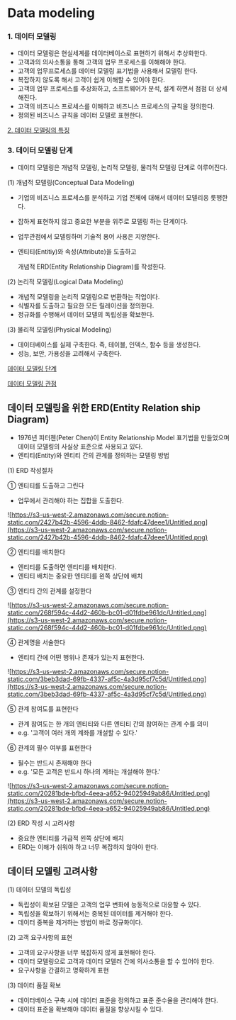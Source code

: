 # Data modeling

### 1. 데이터 모델링

- 데이터 모델링은 현실세계를 데이터베이스로 표현하기 위해서 추상화한다.
- 고객과의 의사소통을 통해 고객의 업무 프로세스를 이해해야 한다.
- 고객의 업무프로세스를 데이터 모델링 표기법을 사용해서 모델링 한다.
- 복잡하지 않도록 해서 고객이 쉽게 이해할 수 있어야 한다.
- 고객의 업무 프로세스를 추상화하고, 소프트웨어가 분석, 설계 하면서 점점 더 상세해진다.
- 고객의 비즈니스 프로세스를 이해하고 비즈니스 프로세스의 규칙을 정의한다.
- 정의된 비즈니스 규칙을 데이터 모델로 표현한다.

[2. 데이터 모델링의 특징](https://www.notion.so/1835f3b398374340a7213cc0400a1280)

### 3. 데이터 모델링 단계

- 데이터 모델링은 개념적 모델링, 논리적 모델링, 물리적 모델링 단계로 이루어진다.

(1) 개념적 모델링(Conceptual Data Modeling)

- 기업의 비즈니스 프로세스를 분석하고 기업 전체에 대해서 데이터 모델리응 룻행한다.
- 잡하게 표현하지 않고 중요한 부분을 위주로 모델링 하는 단계이다.
- 업무관점에서 모델링하며 기술적 용어 사용은 지양한다.
- 엔티티(Entitiy)와 속성(Attribute)을 도출하고

    개념적 ERD(Entity Relationship Diagram)를 작성한다.

(2) 논리적 모델링(Logical Data Modeling)

- 개념적 모델링을 논리적 모델링으로 변환하는 작업이다.
- 식별자를 도출하고 필요한 모든 릴레이션을 정의한다.
- 정규화를 수행해서 데이터 모델의 독립성을 확보한다.

(3) 물리적 모델링(Physical Modeling)

- 데이터베이스를 실제 구축한다. 즉, 테이블, 인덱스, 함수 등을 생성한다.
- 성능, 보안, 가용성을 고려해서 구축한다.

[데이터 모델링 단계](https://www.notion.so/a55208e3639840ddb0f3adf95171dc26)

[데이터 모델링 관점](https://www.notion.so/e874ca54c61f4fc890f4bbcd3c68291a)

## 데이터 모델링을 위한 ERD(Entity Relation ship Diagram)

- 1976년 피터첸(Peter Chen)이 Entity Relationship Model 표기법을 만들었으며 데이터 모델링의 사실상 표준으로 사용되고 있다.
- 엔티티(Entity)와 엔티티 간의 관계를 정의하는 모델링 방법

(1) ERD 작성절차

① 엔티티를 도출하고 그린다

- 업무에서 관리해야 하는 집합을 도출한다.

![https://s3-us-west-2.amazonaws.com/secure.notion-static.com/2427b42b-4596-4ddb-8462-fdafc47deee1/Untitled.png](https://s3-us-west-2.amazonaws.com/secure.notion-static.com/2427b42b-4596-4ddb-8462-fdafc47deee1/Untitled.png)

② 엔티티를 배치한다

- 엔티티를 도출하면 엔티티를 배치한다.
- 엔티티 배치는 중요한 엔티티를 왼쪽 상단에 배치

③ 엔티티 간의 관계를 설정한다

![https://s3-us-west-2.amazonaws.com/secure.notion-static.com/268f594c-44d2-460b-bc01-d01fdbe961dc/Untitled.png](https://s3-us-west-2.amazonaws.com/secure.notion-static.com/268f594c-44d2-460b-bc01-d01fdbe961dc/Untitled.png)

④ 관계명을 서술한다

- 엔티티 간에 어떤 행위나 존재가 있는지 표현한다.

![https://s3-us-west-2.amazonaws.com/secure.notion-static.com/3beb3dad-69fb-4337-af5c-4a3d95cf7c5d/Untitled.png](https://s3-us-west-2.amazonaws.com/secure.notion-static.com/3beb3dad-69fb-4337-af5c-4a3d95cf7c5d/Untitled.png)

⑤ 관계 참여도를 표현한다

- 관계 참여도는 한 개의 엔티티와 다른 엔티티 간의 참여하는 관계 수를 의미
- e.g. '고객이 여러 개의 계좌를 개설할 수 있다.'

⑥ 관계의 필수 여부를 표현한다

- 필수는 반드시 존재해야 한다
- e.g. '모든 고객은 반드시 하나의 계좌는 개설해야 한다.'

![https://s3-us-west-2.amazonaws.com/secure.notion-static.com/20281bde-bfbd-4eea-a652-94025949ab86/Untitled.png](https://s3-us-west-2.amazonaws.com/secure.notion-static.com/20281bde-bfbd-4eea-a652-94025949ab86/Untitled.png)

(2)  ERD 작성 시 고려사항

- 중요한 엔티티를 가급적 왼쪽 상단에 배치
- ERD는 이해가 쉬워야 하고 너무 복잡하지 않아야 한다.

## 데이터 모델링 고려사항

(1) 데이터 모델의 독립성

- 독립성이 확보된 모델은 고객의 업무 변화에 능동적으로 대응할 수 있다.
- 독립성을 확보하기 위해서는 중복된 데이터를 제거해야 한다.
- 데이터 중복을 제거하는 방법이 바로 정규화이다.

(2) 고객 요구사항의 표현

- 고객의 요구사항을 너무 복잡하지 않게 표현해야 한다.
- 데이터 모델링으로 고객과 데이터 모델러 간에 의사소통을 할 수 있어야 한다.
- 요구사항을 간결하고 명확하게 표현

(3) 데이터 품질 확보

- 데이터베이스 구축 시에 데이터 표준을 정의하고 표준 준수율을 관리해야 한다.
- 데이터 표준을 확보해야 데이터 품질을 향상시킬 수 있다.
